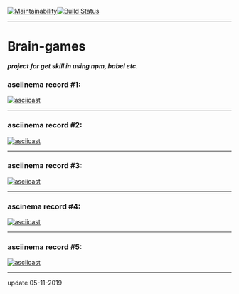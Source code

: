 [![Maintainability](https://api.codeclimate.com/v1/badges/a99a88d28ad37a79dbf6/maintainability)](https://codeclimate.com/github/codeclimate/codeclimate/maintainability)[![Build Status](https://travis-ci.com/BlackChaose/backend-project-lvl1.svg?branch=master)](https://travis-ci.com/BlackChaose/backend-project-lvl1)

---

# Brain-games #

***project for get skill in using npm, babel etc.***


### asciinema record #1: ###

[![asciicast](https://asciinema.org/a/waFY7XJgLhc5kx3VRKolZmfwn.svg)](https://asciinema.org/a/waFY7XJgLhc5kx3VRKolZmfwn)

---

### asciinema record #2: ###

[![asciicast](https://asciinema.org/a/BlxcMF0I8lNwQKZFxvJDk243r.svg)](https://asciinema.org/a/BlxcMF0I8lNwQKZFxvJDk243r)

---

### asciinema record #3: ###

[![asciicast](https://asciinema.org/a/qNFfef1e2PKyUPeCxRSLj0z2Y.svg)](https://asciinema.org/a/qNFfef1e2PKyUPeCxRSLj0z2Y)

---

### ascinema record #4: ###

[![asciicast](https://asciinema.org/a/wOp8FOvikixfl5NOZlavN3d8I.svg)](https://asciinema.org/a/wOp8FOvikixfl5NOZlavN3d8I)

---

### asciinema record #5: ###

[![asciicast](https://asciinema.org/a/sBOeevf66y36nuSTVh76jqCIv.svg)](https://asciinema.org/a/sBOeevf66y36nuSTVh76jqCIv)

---

update 05-11-2019



